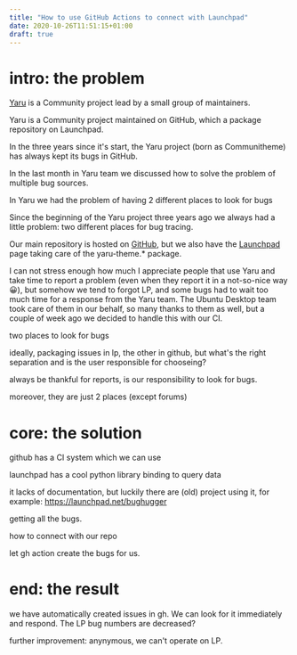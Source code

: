 ```yaml
---
title: "How to use GitHub Actions to connect with Launchpad"
date: 2020-10-26T11:51:15+01:00
draft: true
---
```


# intro: the problem

[Yaru]() is a Community project lead by a small group of maintainers.

Yaru is a Community project maintained on GitHub, which a package repository on Launchpad.

In the three years since it's start, the Yaru project (born as Communitheme) has always kept its bugs in GitHub.

In the last month in Yaru team we discussed how to solve the problem of multiple bug sources.

In Yaru we had the problem of having 2 different places to look for bugs

Since the beginning of the Yaru project three years ago we always had a little problem: two different places for bug tracing.

Our main repository is hosted on [GitHub](), but we also have the [Launchpad]() page taking care of the yaru-theme.* package.

I can not stress enough how much I appreciate people that use Yaru and take time to report a problem (even when they report it in a not-so-nice way 😀), but somehow we tend to forgot LP, and some bugs had to wait too much time for a response from the Yaru team. The Ubuntu Desktop team took care of them in our behalf, so many thanks to them as well, but a couple of week ago we decided to handle this with our CI.



two places to look for bugs

ideally, packaging issues in lp, the other in github, but what's the right separation and is the user responsible for chooseing?

always be thankful for reports, is our responsibility to look for bugs.

moreover, they are just 2 places (except forums)


# core: the solution

github has a CI system which we can use

launchpad has a cool python library binding to query data

it lacks of documentation, but luckily there are (old) project using it, for example: https://launchpad.net/bughugger

getting all the bugs.

how to connect with our repo

let gh action create the bugs for us.

# end: the result

we have automatically created issues in gh. We can look for it immediately and respond. The LP bug numbers are decreased?

further improvement: anynymous, we can't operate on LP.
